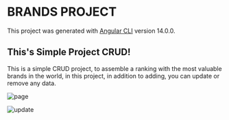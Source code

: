 # BRANDS PROJECT

This project was generated with [Angular CLI](https://github.com/angular/angular-cli) version 14.0.0.

## This's Simple Project CRUD!
This is a simple CRUD project, to assemble a ranking with the most valuable brands in the world, in this project, in addition to adding, you can update or remove any data.

![page](https://user-images.githubusercontent.com/106700689/176767372-fff4a420-5270-4243-bfa0-6cb83983cf26.png)

![update](https://user-images.githubusercontent.com/106700689/176767378-c9e328b9-a8a4-4a65-8881-e0a72215aa34.png)
